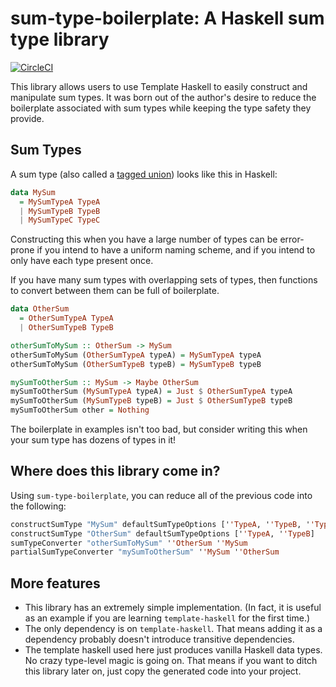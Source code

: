 # sum-type-boilerplate: A Haskell sum type library

[![CircleCI](https://circleci.com/gh/jdreaver/sum-type-boilerplate.svg?style=svg)](https://circleci.com/gh/jdreaver/sum-type-boilerplate)

This library allows users to use Template Haskell to easily construct and
manipulate sum types. It was born out of the author's desire to reduce the
boilerplate associated with sum types while keeping the type safety they
provide.

## Sum Types

A sum type (also called
a [tagged union](https://en.wikipedia.org/wiki/Tagged_union)) looks like this
in Haskell:

```haskell
data MySum
  = MySumTypeA TypeA
  | MySumTypeB TypeB
  | MySumTypeC TypeC
```

Constructing this when you have a large number of types can be error-prone if
you intend to have a uniform naming scheme, and if you intend to only have each
type present once.

If you have many sum types with overlapping sets of types, then functions to
convert between them can be full of boilerplate.

```haskell
data OtherSum
  = OtherSumTypeA TypeA
  | OtherSumTypeB TypeB

otherSumToMySum :: OtherSum -> MySum
otherSumToMySum (OtherSumTypeA typeA) = MySumTypeA typeA
otherSumToMySum (OtherSumTypeB typeB) = MySumTypeB typeB

mySumToOtherSum :: MySum -> Maybe OtherSum
mySumToOtherSum (MySumTypeA typeA) = Just $ OtherSumTypeA typeA
mySumToOtherSum (MySumTypeB typeB) = Just $ OtherSumTypeB typeB
mySumToOtherSum other = Nothing
```

The boilerplate in examples isn't too bad, but consider writing this when your
sum type has dozens of types in it!

## Where does this library come in?

Using `sum-type-boilerplate`, you can reduce all of the previous code into the
following:

```haskell
constructSumType "MySum" defaultSumTypeOptions [''TypeA, ''TypeB, ''TypeC]
constructSumType "OtherSum" defaultSumTypeOptions [''TypeA, ''TypeB]
sumTypeConverter "otherSumToMySum" ''OtherSum ''MySum
partialSumTypeConverter "mySumToOtherSum" ''MySum ''OtherSum
```

## More features

* This library has an extremely simple implementation. (In fact, it is useful
  as an example if you are learning `template-haskell` for the first time.)
* The only dependency is on `template-haskell`. That means adding it as a
  dependency probably doesn't introduce transitive dependencies.
* The template haskell used here just produces vanilla Haskell data types. No
  crazy type-level magic is going on. That means if you want to ditch this
  library later on, just copy the generated code into your project.
